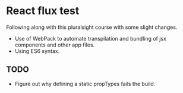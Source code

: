 # React flux test

Following along with this pluralsight course with some slight changes.

* Use of WebPack to automate transpilation and bundling of jsx components and other app files.
* Using ES6 syntax.

## TODO

* Figure out why defining a static propTypes fails the build.
